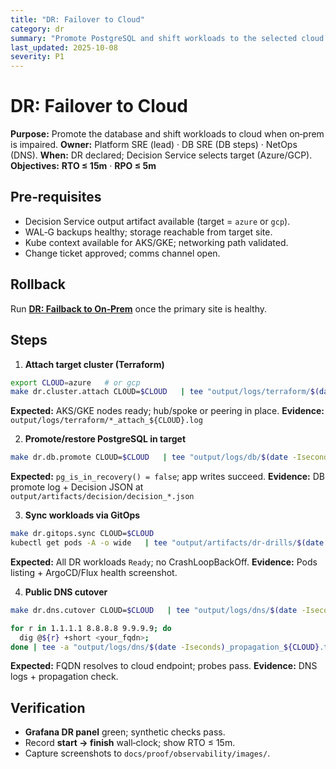 ```yaml
---
title: "DR: Failover to Cloud"
category: dr
summary: "Promote PostgreSQL and shift workloads to the selected cloud (Azure/GCP) with RTO ≤ 15m and RPO ≤ 5m."
last_updated: 2025-10-08
severity: P1
---
```


# DR: Failover to Cloud

**Purpose:** Promote the database and shift workloads to cloud when on‑prem is impaired.
**Owner:** Platform SRE (lead) · DB SRE (DB steps) · NetOps (DNS).
**When:** DR declared; Decision Service selects target (Azure/GCP).
**Objectives:** **RTO ≤ 15m** · **RPO ≤ 5m**

## Pre‑requisites
- Decision Service output artifact available (target = `azure` or `gcp`).
- WAL‑G backups healthy; storage reachable from target site.
- Kube context available for AKS/GKE; networking path validated.
- Change ticket approved; comms channel open.

## Rollback
Run **[DR: Failback to On‑Prem](./dr-failback-to-onprem.md)** once the primary site is healthy.

## Steps

1) **Attach target cluster (Terraform)**
```bash
export CLOUD=azure   # or gcp
make dr.cluster.attach CLOUD=$CLOUD   | tee "output/logs/terraform/$(date -Iseconds)_attach_${CLOUD}.log"
```
**Expected:** AKS/GKE nodes ready; hub/spoke or peering in place.
**Evidence:** `output/logs/terraform/*_attach_${CLOUD}.log`

2) **Promote/restore PostgreSQL in target**
```bash
make dr.db.promote CLOUD=$CLOUD   | tee "output/logs/db/$(date -Iseconds)_promote_${CLOUD}.log"
```
**Expected:** `pg_is_in_recovery() = false`; app writes succeed.
**Evidence:** DB promote log + Decision JSON at `output/artifacts/decision/decision_*.json`

3) **Sync workloads via GitOps**
```bash
make dr.gitops.sync CLOUD=$CLOUD
kubectl get pods -A -o wide   | tee "output/artifacts/dr-drills/$(date -Iseconds)_pods_${CLOUD}.txt"
```
**Expected:** All DR workloads `Ready`; no CrashLoopBackOff.
**Evidence:** Pods listing + ArgoCD/Flux health screenshot.

4) **Public DNS cutover**
```bash
make dr.dns.cutover CLOUD=$CLOUD   | tee "output/logs/dns/$(date -Iseconds)_cutover_${CLOUD}.log"

for r in 1.1.1.1 8.8.8.8 9.9.9.9; do
  dig @${r} +short <your_fqdn>;
done | tee -a "output/logs/dns/$(date -Iseconds)_propagation_${CLOUD}.txt"
```
**Expected:** FQDN resolves to cloud endpoint; probes pass.
**Evidence:** DNS logs + propagation check.

## Verification
- **Grafana DR panel** green; synthetic checks pass.
- Record **start → finish** wall‑clock; show RTO ≤ 15m.
- Capture screenshots to `docs/proof/observability/images/`.

